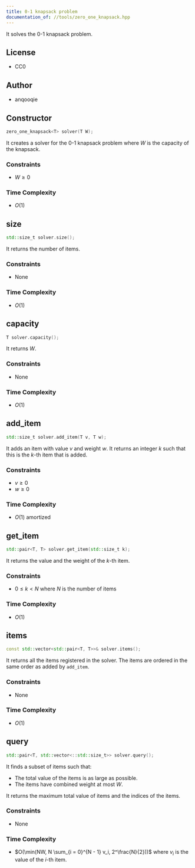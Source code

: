 ```yaml
---
title: 0-1 knapsack problem
documentation_of: //tools/zero_one_knapsack.hpp
---
```


It solves the 0-1 knapsack problem.

## License
- CC0

## Author
- anqooqie

## Constructor
```cpp
zero_one_knapsack<T> solver(T W);
```

It creates a solver for the 0-1 knapsack problem where $W$ is the capacity of the knapsack.

### Constraints
- $W \geq 0$

### Time Complexity
- $O(1)$

## size
```cpp
std::size_t solver.size();
```

It returns the number of items.

### Constraints
- None

### Time Complexity
- $O(1)$

## capacity
```cpp
T solver.capacity();
```

It returns $W$.

### Constraints
- None

### Time Complexity
- $O(1)$

## add_item
```cpp
std::size_t solver.add_item(T v, T w);
```

It adds an item with value $v$ and weight $w$.
It returns an integer $k$ such that this is the $k$-th item that is added.

### Constraints
- $v \geq 0$
- $w \geq 0$

### Time Complexity
- $O(1)$ amortized

## get_item
```cpp
std::pair<T, T> solver.get_item(std::size_t k);
```

It returns the value and the weight of the $k$-th item.

### Constraints
- $0 \leq k < N$ where $N$ is the number of items

### Time Complexity
- $O(1)$

## items
```cpp
const std::vector<std::pair<T, T>>& solver.items();
```

It returns all the items registered in the solver.
The items are ordered in the same order as added by `add_item`.

### Constraints
- None

### Time Complexity
- $O(1)$

## query
```cpp
std::pair<T, std::vector<::std::size_t>> solver.query();
```

It finds a subset of items such that:

- The total value of the items is as large as possible.
- The items have combined weight at most $W$.

It returns the maximum total value of items and the indices of the items.

### Constraints
- None

### Time Complexity
- $O(\min(NW, N \sum_{i = 0}^{N - 1} v_i, 2^\frac{N}{2}))$ where $v_i$ is the value of the $i$-th item.
